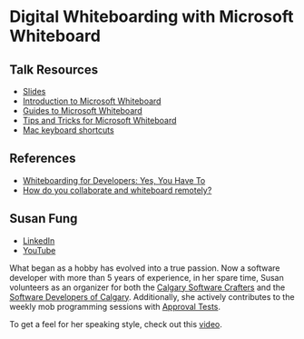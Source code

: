 # Digital Whiteboarding with Microsoft Whiteboard

## Talk Resources
* [Slides](https://www.canva.com/design/DAGOyqvNtO8/zuqu2C8MTZ0MR00n4jTYdQ/edit?utm_content=DAGOyqvNtO8&utm_campaign=designshare&utm_medium=link2&utm_source=sharebutton)
* [Introduction to Microsoft Whiteboard](https://learn.microsoft.com/en-us/microsoft-365/whiteboard/?view=o365-worldwide)
* [Guides to Microsoft Whiteboard](https://support.microsoft.com/en-us/office/guides-to-microsoft-whiteboard-760de443-a178-4be7-bfe1-b3ffb29f7b48)
* [Tips and Tricks for Microsoft Whiteboard](https://support.microsoft.com/en-us/office/tips-and-tricks-for-microsoft-whiteboard-eba14325-51f2-41d1-8cec-ff8cb56d31b1)
* [Mac keyboard shortcuts](https://support.apple.com/en-us/HT201236)

## References
* [Whiteboarding for Developers: Yes, You Have To](https://developer.okta.com/blog/2020/05/13/whiteboarding-for-developers)
* [How do you collaborate and whiteboard remotely?](https://handbook.gitlab.com/handbook/company/culture/all-remote/collaboration-and-whiteboarding/)

## Susan Fung<!-- include: Susan.md -->

* [LinkedIn](https://www.linkedin.com/in/susan-fung/)
* [YouTube](https://www.youtube.com/@susanfung)

What began as a hobby has evolved into a true passion. Now a software developer with more than 5 years of experience, in her spare time, Susan volunteers as an organizer for both the [Calgary Software Crafters](https://www.meetup.com/Calgary-Software-Crafters/) and the [Software Developers of Calgary](https://www.meetup.com/software-developers-of-calgary/). Additionally, she actively contributes to the weekly mob programming sessions with [Approval Tests](https://github.com/approvals/ApprovalTests.Python/blob/main/docs/Contribute.md).

To get a feel for her speaking style, check out this [video](https://youtu.be/_fciA6YnqOo?si=9ay5gSXbHwuXHlcc).<!-- endInclude -->

